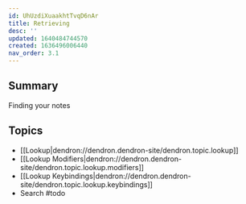 ```yaml
---
id: UhUzdiXuaakhtTvqD6nAr
title: Retrieving 
desc: ''
updated: 1640484744570
created: 1636496006440
nav_order: 3.1
---
```


## Summary

Finding your notes

## Topics
- [[Lookup|dendron://dendron.dendron-site/dendron.topic.lookup]] 
- [[Lookup Modifiers|dendron://dendron.dendron-site/dendron.topic.lookup.modifiers]]
- [[Lookup Keybindings|dendron://dendron.dendron-site/dendron.topic.lookup.keybindings]]
- Search #todo
